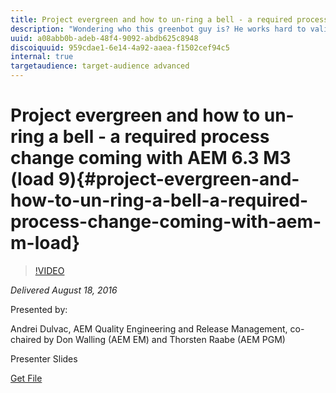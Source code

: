 ```yaml
---
title: Project evergreen and how to un-ring a bell - a required process change coming with AEM 6.3 M3 (load 9)
description: "Wondering who this greenbot guy is? He works hard to validate any pull-request open for the master branch in cq/quickstart and automatically merge your code if the build and tests pass. This way, issues are caught before making their way to the master branch. You can push to a branch or ask him nicely to re-trigger the pipeline, after fixing the issues. His mission: As the AEM teams have grown in numbers and in size, knowledge and code ownership is more distributed.  We have a suite of 2000+ automated functional tests + battle-tested java tooling + an incredible testing infrastructure. But these testing jobs are almost always RED - because they are run after each piece of code checked in. The greenbot guy aims to make these tests GREEN for every build of the master.   More info at https://wiki.corp.adobe.com/pages/viewpage.action?spaceKey=cq5&title=Evergreen+Quickstart"
uuid: a08abb0b-adeb-48f4-9092-abdb625c8948
discoiquuid: 959cdae1-6e14-4a92-aaea-f1502cef94c5
internal: true
targetaudience: target-audience advanced
---
```


# Project evergreen and how to un-ring a bell - a required process change coming with AEM 6.3 M3 (load 9){#project-evergreen-and-how-to-un-ring-a-bell-a-required-process-change-coming-with-aem-m-load}

>[!VIDEO](https://video.tv.adobe.com/v/19686/?quality=9)

*Delivered August 18, 2016*

Presented by:

Andrei Dulvac, AEM Quality Engineering and Release Management, co-chaired by Don Walling (AEM EM) and Thorsten Raabe (AEM PGM)

Presenter Slides

[Get File](assets/granite-gems-projectevergreen-81816.pdf)

